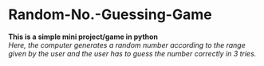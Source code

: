 # Random-No.-Guessing-Game
<b>This is a simple mini project/game in python</b>
<br>
<i>Here, the computer generates a random number according to the range given by the user and the user has to guess the number correctly in 3 tries.</i>
